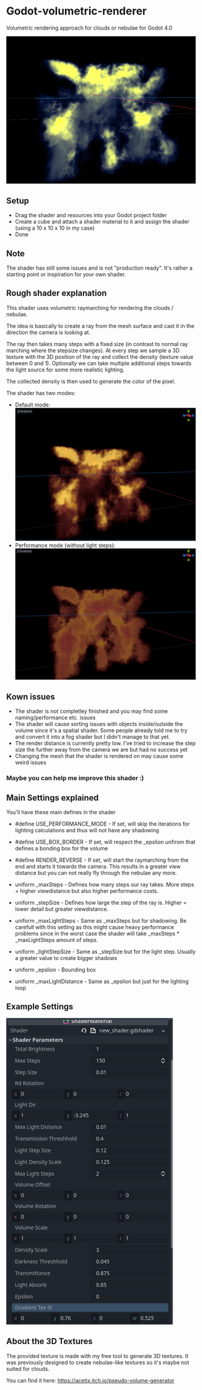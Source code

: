 # Godot-volumetric-renderer
Volumetric rendering approach for clouds or nebulae for Godot 4.0

![Alt text](Screenshots/preview.png?raw=true "Settings")

## Setup
- Drag the shader and resources into your Godot project folder
- Create a cube and attach a shader material to it and assign the shader (using a 10 x 10 x 10 in my case)
- Done

## Note
The shader has still some issues and is not "production ready". It's rather a starting point or inspiration for your own shader.

## Rough shader explanation
This shader uses volumetric raymarching for rendering the clouds / nebulae.

The idea is basically to create a ray from the mesh surface and cast it in the direction the camera is looking at.

The ray then takes many steps with a fixed size (in contrast to normal ray marching where the stepsize changes). At every step we sample a 3D texture with the 3D position of the ray and collect the density (texture value between 0 and 1). Optionally we can take multiple additional steps towards the light source for some more realistic lighting.

The collected density is then used to generate the color of the pixel.

The shader has two modes: 
- Default mode:
![Alt text](Screenshots/cloud_render_lighting.png?raw=true "Settings")
- Performance mode (without light steps):
![Alt text](Screenshots/cloud_render_performance.png?raw=true "Settings")

## Kown issues
- The shader is not completley finished and you may find some naming/performance etc. issues
- The shader will cause sorting issues with objects inside/outside the volume since it's a spatial shader. Some people already told me to try and convert it into a fog shader but I didn't manage to that yet.
- The render distance is currently pretty low. I've tried to increase the step size the further away from the camera we are but had no success yet
- Changing the mesh that the shader is rendered on may cause some weird issues

### Maybe you can help me improve this shader :)

## Main Settings explained

You'll have these main defines in the shader
- #define USE_PERFORMANCE_MODE - If set, will skip the iterations for lighting calculations and thus will not have any shadowing
- #define USE_BOX_BORDER - If set, will respect the _epslion unfirom that defines a bonding box for the volume
- #define RENDER_REVERSE - If set, will start the raymarching from the end and starts it towards the camera. This results in a greater view distance but you can not really fly through the nebulae any more.

- uniform _maxSteps - Defines how many steps our ray takes. More steps = higher viewdistance but also higher performance costs.
- uniform _stepSize - Defines how large the step of the ray is. Higher = lower detail but greater viewdistance.
- uniform _maxLightSteps - Same as _maxSteps but for shadowing. Be carefull with this setting as this might cause heavy performance problems since in the worst case the shader will take _maxSteps * _maxLightSteps amount of steps. 
- uniform _lightStepSize - Same as _stepSize but for the light step. Usually a greater value to create bigger shadows
- uniform _epslion - Bounding box
- uniform _maxLightDistance - Same as _epslion but just for the lighting loop

## Example Settings

![Alt text](Screenshots/example_settings.png?raw=true "Settings")


## About the 3D Textures
The provided texture is made with my free tool to generate 3D textures. It was previously designed to create nebulae-like textures so it's maybe not suited for clouds.

You can find it here: https://acetix.itch.io/pseudo-volume-generator

